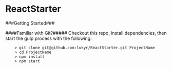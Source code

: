 # ReactStarter

###Getting Started###

####Familiar with Git?#####
Checkout this repo, install dependencies, then start the gulp process with the following:

```
	> git clone git@github.com:lukyr/ReactStarter.git ProjectName
	> cd ProjectName
	> npm install
	> npm start
```

